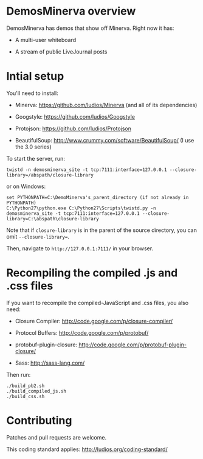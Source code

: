 DemosMinerva overview
=====================

DemosMinerva has demos that show off Minerva.  Right now it has:

*	A multi-user whiteboard

*	A stream of public LiveJournal posts



Intial setup
============

You'll need to install:

*	Minerva: https://github.com/ludios/Minerva (and all of its dependencies)

*	Googstyle: https://github.com/ludios/Googstyle

*	Protojson: https://github.com/ludios/Protojson

*	BeautifulSoup: http://www.crummy.com/software/BeautifulSoup/ (I use the 3.0 series)

To start the server, run:

`twistd -n demosminerva_site -t tcp:7111:interface=127.0.0.1 --closure-library=/abspath/closure-library`

or on Windows:

```
set PYTHONPATH=C:\DemoMinerva's_parent_directory (if not already in PYTHONPATH)
C:\Python27\python.exe C:\Python27\Scripts\twistd.py -n demosminerva_site -t tcp:7111:interface=127.0.0.1 --closure-library=C:\abspath\closure-library
```

Note that if `closure-library` is in the parent of the source directory,
you can omit `--closure-library=`.

Then, navigate to `http://127.0.0.1:7111/` in your browser.



Recompiling the compiled .js and .css files
===========================================

If you want to recompile the compiled-JavaScript and .css files, you also need:

*	Closure Compiler: http://code.google.com/p/closure-compiler/

*	Protocol Buffers: http://code.google.com/p/protobuf/

*	protobuf-plugin-closure: http://code.google.com/p/protobuf-plugin-closure/

*	Sass: http://sass-lang.com/

Then run:

```
./build_pb2.sh
./build_compiled_js.sh
./build_css.sh
```



Contributing
============

Patches and pull requests are welcome.

This coding standard applies: http://ludios.org/coding-standard/
